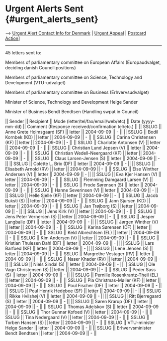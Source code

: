 # Urgent Alerts Sent {#urgent_alerts_sent}

\--\> [ Urgent Alert Contact Info for
Denmark]([LtrConsRecvDk0406Da "wikilink") \| [ Urgent
Appeal](LtrConsSend0406En "wikilink") \| [ Postcard
Action](Postkard0407En "wikilink")\]

------------------------------------------------------------------------

45 letters sent to:

Members of parliamentary committee on European Affairs (Europaudvalget,
deciding danish Council positions)

Members of parliamentary committee on Science, Technology and
Development (VTU-udvalget)

Members of parliamentary committee on Business (Erhvervsudvalget)

Minister of Science, Technology and Development Helge Sander

Minister of Business Bendt Bendtsen (Handling swpat in Council)

\|\| Sender \|\| Recipient \|\| Mode (letter/tel/fax/email/web/etc) \|\|
Date (yyyy-mm-dd) \|\| Comment (Response received/confirmation tel/etc.)
\|\| \|\| SSLUG \|\| Anne Grete Holmsgaard (SF) \|\| letter \|\|
2004-09-09 \|\| - \|\| \|\| SSLUG \|\| Bodil Kornbek (KD) \|\| letter
\|\| 2004-09-09 \|\| - \|\| \|\| SSLUG \|\| Carina Christensen (KF) \|\|
letter \|\| 2004-09-09 \|\| - \|\| \|\| SSLUG \|\| Charlotte Antonsen
(V) \|\| letter \|\| 2004-09-09 \|\| - \|\| \|\| SSLUG \|\| Christian
Lund Jepsen (V) \|\| letter \|\| 2004-09-09 \|\| - \|\| \|\| SSLUG \|\|
Christian Wedell-Neergaard (KF) \|\| letter \|\| 2004-09-09 \|\| - \|\|
\|\| SSLUG \|\| Claus Larsen-Jensen (S) \|\| letter \|\| 2004-09-09
\|\| - \|\| \|\| SSLUG \|\| Colette L. Brix (DF) \|\| letter \|\|
2004-09-09 \|\| - \|\| \|\| SSLUG \|\| Elisabeth Arnold (RV) \|\| letter
\|\| 2004-09-09 \|\| - \|\| \|\| SSLUG \|\| Else Winther Andersen (V)
\|\| letter \|\| 2004-09-09 \|\| - \|\| \|\| SSLUG \|\| Eva Kjer Hansen
(V) \|\| letter \|\| 2004-09-09 \|\| - \|\| \|\| SSLUG \|\| Flemming
Damgaard Larsen (V) \|\| letter \|\| 2004-09-09 \|\| - \|\| \|\| SSLUG
\|\| Frode Sørensen (S) \|\| letter \|\| 2004-09-09 \|\| - \|\| \|\|
SSLUG \|\| Hanne Severinsen (V) \|\| letter \|\| 2004-09-09 \|\| - \|\|
\|\| SSLUG \|\| Helle Sjelle (KF) \|\| letter \|\| 2004-09-09 \|\| -
\|\| \|\| SSLUG \|\| Jacob Buksti (S) \|\| letter \|\| 2004-09-09 \|\| -
\|\| \|\| SSLUG \|\| Jann Sjursen (KD) \|\| letter \|\| 2004-09-09
\|\| - \|\| \|\| SSLUG \|\| Jan Trøjborg (S) \|\| letter \|\| 2004-09-09
\|\| - \|\| \|\| SSLUG \|\| Jens Kirk (V) \|\| letter \|\| 2004-09-09
\|\| - \|\| \|\| SSLUG \|\| Jens Peter Vernersen (S) \|\| letter \|\|
2004-09-09 \|\| - \|\| \|\| SSLUG \|\| Jesper Langballe (DF) \|\| letter
\|\| 2004-09-09 \|\| - \|\| \|\| SSLUG \|\| Jørgen Winther (V) \|\|
letter \|\| 2004-09-09 \|\| - \|\| \|\| SSLUG \|\| Karina Sørensen (DF)
\|\| letter \|\| 2004-09-09 \|\| - \|\| \|\| SSLUG \|\| Keld Albrechtsen
(EL) \|\| letter \|\| 2004-09-09 \|\| - \|\| \|\| SSLUG \|\| Kim
Andersen (V) \|\| letter \|\| 2004-09-09 \|\| - \|\| \|\| SSLUG \|\|
Kristian Thulesen Dahl (DF) \|\| letter \|\| 2004-09-09 \|\| - \|\| \|\|
SSLUG \|\| Lars Barfoed (KF) \|\| letter \|\| 2004-09-09 \|\| - \|\|
\|\| SSLUG \|\| Lene Jensen (S) \|\| letter \|\| 2004-09-09 \|\| - \|\|
\|\| SSLUG \|\| Margrethe Vestager (RV) \|\| letter \|\| 2004-09-09
\|\| - \|\| \|\| SSLUG \|\| Naser Khader (RV) \|\| letter \|\|
2004-09-09 \|\| - \|\| \|\| SSLUG \|\| Niels Sindal (S) \|\| letter \|\|
2004-09-09 \|\| - \|\| \|\| SSLUG \|\| Ole Vagn Christensen (S) \|\|
letter \|\| 2004-09-09 \|\| - \|\| \|\| SSLUG \|\| Peder Sass (S) \|\|
letter \|\| 2004-09-09 \|\| - \|\| \|\| SSLUG \|\| Pernille
Rosenkrantz-Theil (EL) \|\| letter \|\| 2004-09-09 \|\| - \|\| \|\|
SSLUG \|\| Pia Christmas-Møller (KF) \|\| letter \|\| 2004-09-09 \|\| -
\|\| \|\| SSLUG \|\| Poul Fischer (DF) \|\| letter \|\| 2004-09-09
\|\| - \|\| \|\| SSLUG \|\| Poul Henrik Hedeboe (SF) \|\| letter \|\|
2004-09-09 \|\| - \|\| \|\| SSLUG \|\| Rikke Hvilshøj (V) \|\| letter
\|\| 2004-09-09 \|\| - \|\| \|\| SSLUG \|\| Ritt Bjerregaard (S) \|\|
letter \|\| 2004-09-09 \|\| - \|\| \|\| SSLUG \|\| Søren Krarup (DF)
\|\| letter \|\| 2004-09-09 \|\| - \|\| \|\| SSLUG \|\| Thomas Adelskov
(S) \|\| letter \|\| 2004-09-09 \|\| - \|\| \|\| SSLUG \|\| Thor Gunnar
Kofoed (V) \|\| letter \|\| 2004-09-09 \|\| - \|\| \|\| SSLUG \|\| Tina
Nedergaard (V) \|\| letter \|\| 2004-09-09 \|\| - \|\| \|\| SSLUG \|\|
Torben Hansen (S) \|\| letter \|\| 2004-09-09 \|\| - \|\| \|\| SSLUG
\|\| VTU-minister Helge Sander \|\| letter \|\| 2004-09-09 \|\| - \|\|
\|\| SSLUG \|\| Erhvervsminister Bendt Bendtsen \|\| letter \|\|
2004-09-09 \|\| - \|\|
